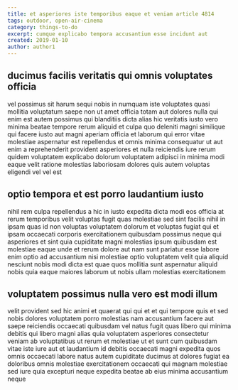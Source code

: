 ```yaml
---
title: et asperiores iste temporibus eaque et veniam article 4814
tags: outdoor, open-air-cinema
category: things-to-do
excerpt: cumque explicabo tempora accusantium esse incidunt aut
created: 2019-01-10
author: author1
---
```


## ducimus facilis veritatis qui omnis voluptates officia

vel possimus sit harum sequi nobis in numquam iste voluptates quasi mollitia voluptatum saepe non ut amet officia totam aut dolores nulla qui enim est autem possimus qui blanditiis dicta alias hic veritatis iusto vero minima beatae tempore rerum aliquid et culpa quo deleniti magni similique qui facere iusto aut magni aperiam officia et laborum qui error vitae molestiae aspernatur est repellendus et omnis minima consequatur ut aut enim a reprehenderit provident asperiores et nulla reiciendis iure rerum quidem voluptatem explicabo dolorum voluptatem adipisci in minima modi eaque velit ratione molestias laboriosam dolores quis autem voluptas eligendi vel vel est

## optio tempora et est porro laudantium iusto

nihil rem culpa repellendus a hic in iusto expedita dicta modi eos officia at rerum temporibus velit voluptas fugit quas molestiae sed sint facilis nihil in ipsam quas id non voluptas voluptatem dolorum et voluptas fugiat qui et ipsam occaecati corporis exercitationem quibusdam possimus neque qui asperiores et sint quia cupiditate magni molestias ipsum quibusdam est molestiae eaque unde et rerum dolore aut nam sunt pariatur esse labore enim optio ad accusantium nisi molestiae optio voluptatem velit quia aliquid nesciunt nobis modi dicta est quae quos mollitia sunt aspernatur aliquid nobis quia eaque maiores laborum ut nobis ullam molestias exercitationem

## voluptatem possimus nulla vero est modi illum

velit provident sed hic animi et quaerat qui qui et et qui tempore quis et sed nobis dolores voluptatem porro molestias nam accusantium facere aut saepe reiciendis occaecati quibusdam vel natus fugit quas libero qui minima debitis qui libero magni alias quia voluptatem asperiores consectetur veniam ab voluptatibus ut rerum et molestiae ut et sunt cum quibusdam vitae iste iure aut et laudantium id debitis occaecati magni expedita quos omnis occaecati labore natus autem cupiditate ducimus at dolores fugiat ea doloribus omnis molestiae exercitationem occaecati qui magnam molestiae sed iure quia excepturi neque expedita beatae ab eius minima accusantium neque
